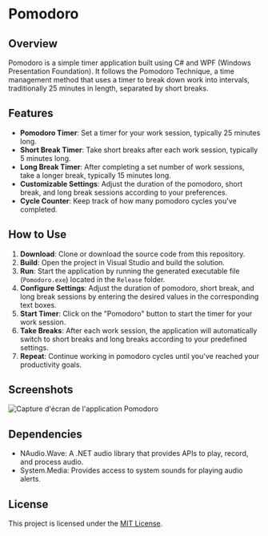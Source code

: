 # Pomodoro

## Overview
Pomodoro is a simple timer application built using C# and WPF (Windows Presentation Foundation). It follows the Pomodoro Technique, a time management method that uses a timer to break down work into intervals, traditionally 25 minutes in length, separated by short breaks.

## Features
- **Pomodoro Timer**: Set a timer for your work session, typically 25 minutes long.
- **Short Break Timer**: Take short breaks after each work session, typically 5 minutes long.
- **Long Break Timer**: After completing a set number of work sessions, take a longer break, typically 15 minutes long.
- **Customizable Settings**: Adjust the duration of the pomodoro, short break, and long break sessions according to your preferences.
- **Cycle Counter**: Keep track of how many pomodoro cycles you've completed.

## How to Use
1. **Download**: Clone or download the source code from this repository.
2. **Build**: Open the project in Visual Studio and build the solution.
3. **Run**: Start the application by running the generated executable file (`Pomodoro.exe`) located in the `Release` folder.
4. **Configure Settings**: Adjust the duration of pomodoro, short break, and long break sessions by entering the desired values in the corresponding text boxes.
5. **Start Timer**: Click on the "Pomodoro" button to start the timer for your work session.
6. **Take Breaks**: After each work session, the application will automatically switch to short breaks and long breaks according to your predefined settings.
7. **Repeat**: Continue working in pomodoro cycles until you've reached your productivity goals.

## Screenshots
![Capture d'écran de l'application Pomodoro](https://image.noelshack.com/fichiers/2024/09/5/1709264473-whatsapp-image-2024-03-01-at-04-40-56-2a6933fe.jpg)


## Dependencies
- NAudio.Wave: A .NET audio library that provides APIs to play, record, and process audio.
- System.Media: Provides access to system sounds for playing audio alerts.

## License
This project is licensed under the [MIT License](LICENSE).
